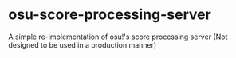 # osu-score-processing-server
A simple re-implementation of osu!'s score processing server (Not designed to be used in a production manner)
